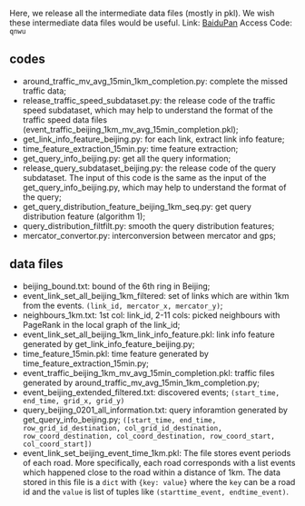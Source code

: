 Here, we release all the intermediate data files (mostly in pkl). We wish these intermediate data files would be useful.
Link: [BaiduPan](https://pan.baidu.com/s/1aRZ4G7k5_bmZPmcXSfRPPw) Access Code: `qnwu`

## codes
- around\_traffic\_mv\_avg\_15min\_1km\_completion.py: complete the missed traffic data;
- release\_traffic\_speed\_subdataset.py: the release code of the traffic speed subdataset, which may help to understand the format of the traffic speed data files (event\_traffic\_beijing\_1km\_mv\_avg\_15min\_completion.pkl);
- get\_link\_info\_feature\_beijing.py: for each link, extract link info feature;
- time\_feature\_extraction\_15min.py: time feature extraction;
- get\_query\_info\_beijing.py: get all the query information;
- release\_query\_subdataset\_beijing.py: the release code of the query subdataset. The input of this code is the same as the input of the get\_query\_info\_beijing.py, which may help to understand the format of the query;
- get\_query\_distribution\_feature\_beijing\_1km\_seq.py: get query distribution feature (algorithm 1);
- query\_distribution\_filtfilt.py: smooth the query distribution features;
- mercator\_convertor.py: interconversion between mercator and gps;

## data files  
- beijing\_bound.txt: bound of the 6th ring in Beijing;
- event\_link\_set\_all\_beijing\_1km\_filtered: set of links which are within 1km from the events. `(link_id, mercator_x, mercator_y)`;
- neighbours\_1km.txt: 1st col: link\_id, 2-11 cols: picked neighbours with PageRank in the local graph of the link_id;
- event\_link\_set\_all\_beijing\_1km\_link\_info\_feature.pkl: link info feature generated by get\_link\_info\_feature\_beijing.py;
- time\_feature\_15min.pkl: time feature generated by time\_feature\_extraction\_15min.py;
- event\_traffic\_beijing\_1km\_mv\_avg\_15min\_completion.pkl: traffic files generated by around\_traffic\_mv\_avg\_15min\_1km\_completion.py;
- event\_beijing\_extended\_filtered.txt: discovered events; `(start_time, end_time, grid_x, grid_y)`
- query\_beijing\_0201\_all\_information.txt: query inforamtion generated by get\_query\_info\_beijing.py; `([start_time, end_time, row_grid_id_destination, col_grid_id_destination, row_coord_destination, col_coord_destination, row_coord_start, col_coord_start])`
- event\_link\_set\_beijing\_event\_time\_1km.pkl: The file stores event periods of each road. More specifically, each road corresponds with a list events which happened close to the road within a distance of 1km. The data stored in this file is a `dict` with `{key: value}` where the `key` can be a road id and the `value` is list of tuples like `(starttime_event, endtime_event)`.


